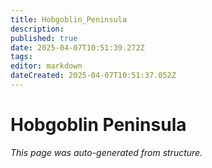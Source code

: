 ```yaml
---
title: Hobgoblin_Peninsula
description: 
published: true
date: 2025-04-07T10:51:39.272Z
tags: 
editor: markdown
dateCreated: 2025-04-07T10:51:37.052Z
---
```


# Hobgoblin Peninsula

*This page was auto-generated from structure.*